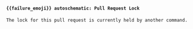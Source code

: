 <!--- [pr_lock_held] -->
#### `{{failure_emoji}} autoschematic: Pull Request Lock`

```
The lock for this pull request is currently held by another command.
```
